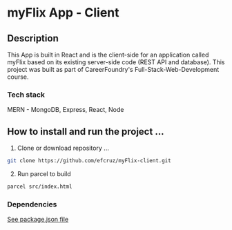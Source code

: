 # myFlix App - Client

## Description

This App is built in React and is the client-side for an application called myFlix based on its existing server-side code (REST API and database). This project was built as part of CareerFoundry's Full-Stack-Web-Development course.

### Tech stack

MERN - MongoDB, Express, React, Node

## How to install and run the project ...

1. Clone or download repository ...
```bash
git clone https://github.com/efcruz/myFlix-client.git
```

2. Run parcel to build
```bash
parcel src/index.html
```
### Dependencies

[See package.json file](https://github.com/efcruz/myFlix-client/blob/main/package.json)